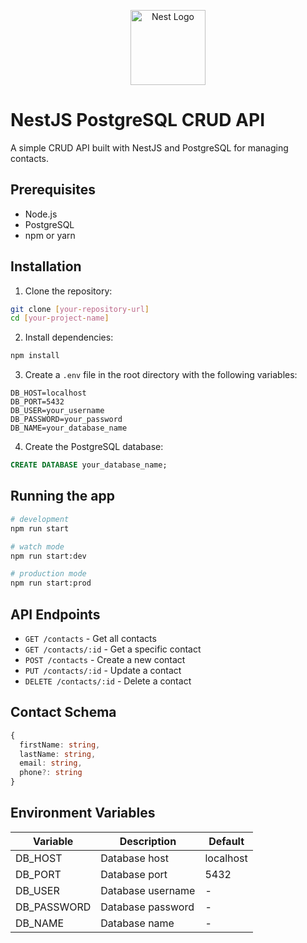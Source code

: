 <p align="center">
  <a href="http://nestjs.com/" target="blank"><img src="https://nestjs.com/img/logo-small.svg" width="120" alt="Nest Logo" /></a>
</p>

[circleci-image]: https://img.shields.io/circleci/build/github/nestjs/nest/master?token=abc123def456
[circleci-url]: https://circleci.com/gh/nestjs/nest

# NestJS PostgreSQL CRUD API

A simple CRUD API built with NestJS and PostgreSQL for managing contacts.

## Prerequisites

- Node.js
- PostgreSQL
- npm or yarn

## Installation

1. Clone the repository:
```bash
git clone [your-repository-url]
cd [your-project-name]
```

2. Install dependencies:
```bash
npm install
```

3. Create a `.env` file in the root directory with the following variables:
```plaintext
DB_HOST=localhost
DB_PORT=5432
DB_USER=your_username
DB_PASSWORD=your_password
DB_NAME=your_database_name
```

4. Create the PostgreSQL database:
```sql
CREATE DATABASE your_database_name;
```

## Running the app

```bash
# development
npm run start

# watch mode
npm run start:dev

# production mode
npm run start:prod
```

## API Endpoints

- `GET /contacts` - Get all contacts
- `GET /contacts/:id` - Get a specific contact
- `POST /contacts` - Create a new contact
- `PUT /contacts/:id` - Update a contact
- `DELETE /contacts/:id` - Delete a contact

## Contact Schema

```typescript
{
  firstName: string,
  lastName: string,
  email: string,
  phone?: string
}
```

## Environment Variables

| Variable    | Description              | Default     |
|------------|-------------------------|-------------|
| DB_HOST    | Database host           | localhost   |
| DB_PORT    | Database port           | 5432        |
| DB_USER    | Database username       | -           |
| DB_PASSWORD| Database password       | -           |
| DB_NAME    | Database name           | -           |
